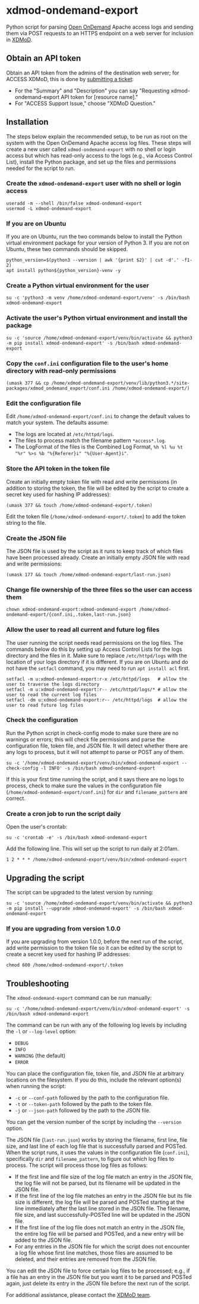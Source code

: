 # xdmod-ondemand-export
Python script for parsing [Open OnDemand](https://openondemand.org/) Apache access logs and sending them via POST requests to an HTTPS endpoint on a web server for inclusion in [XDMoD](https://open.xdmod.org).

## Obtain an API token
Obtain an API token from the admins of the destination web server; for ACCESS XDMoD, this is done by [submitting a ticket](https://support.access-ci.org/open-a-ticket):
- For the "Summary" and "Description" you can say "Requesting xdmod-ondemand-export API token for [resource name]."
- For "ACCESS Support Issue," choose "XDMoD Question."

## Installation
The steps below explain the recommended setup, to be run as root on the system with the Open OnDemand Apache access log files. These steps will create a new user called `xdmod-ondemand-export` with no shell or login access but which has read-only access to the logs (e.g., via Access Control List), install the Python package, and set up the files and permissions needed for the script to run.

### Create the `xdmod-ondemand-export` user with no shell or login access
```
useradd -m --shell /bin/false xdmod-ondemand-export
usermod -L xdmod-ondemand-export
```

### If you are on Ubuntu
If you are on Ubuntu, run the two commands below to install the Python virtual environment package for your version of Python 3. If you are not on Ubuntu, these two commands should be skipped.
```
python_version=$(python3 --version | awk '{print $2}' | cut -d'.' -f1-2)
apt install python${python_version}-venv -y
```

### Create a Python virtual environment for the user
```
su -c 'python3 -m venv /home/xdmod-ondemand-export/venv' -s /bin/bash xdmod-ondemand-export
```

### Activate the user's Python virtual environment and install the package
```
su -c 'source /home/xdmod-ondemand-export/venv/bin/activate && python3 -m pip install xdmod-ondemand-export' -s /bin/bash xdmod-ondemand-export
```

### Copy the `conf.ini` configuration file to the user's home directory with read-only permissions
```
(umask 377 && cp /home/xdmod-ondemand-export/venv/lib/python3.*/site-packages/xdmod_ondemand_export/conf.ini /home/xdmod-ondemand-export/)
```

### Edit the configuration file
Edit `/home/xdmod-ondemand-export/conf.ini` to change the default values to match your system. The defaults assume:
- The logs are located at `/etc/httpd/logs`.
- The files to process match the filename pattern `*access*.log`.
- The LogFormat of the files is the Combined Log Format, `%h %l %u %t "%r" %>s %b "%{Referer}i" "%{User-Agent}i"`.

### Store the API token in the token file
Create an initially empty token file with read and write permissions (in addition to storing the token, the file will be edited by the script to create a secret key used for hashing IP addresses):
```
(umask 377 && touch /home/xdmod-ondemand-export/.token)
```
Edit the token file (`/home/xdmod-ondemand-export/.token`) to add the token string to the file.

### Create the JSON file
The JSON file is used by the script as it runs to keep track of which files have been processed already. Create an initially empty JSON file with read and write permissions:
```
(umask 177 && touch /home/xdmod-ondemand-export/last-run.json)
```

### Change file ownership of the three files so the user can access them
```
chown xdmod-ondemand-export:xdmod-ondemand-export /home/xdmod-ondemand-export/{conf.ini,.token,last-run.json}
```

### Allow the user to read all current and future log files
The user running the script needs read permissions on the log files. The commands below do this by setting up Access Control Lists for the logs directory and the files in it. Make sure to replace `/etc/httpd/logs` with the location of your logs directory if it is different. If you are on Ubuntu and do not have the `setfacl` command, you may need to run `apt install acl` first.
```
setfacl -m u:xdmod-ondemand-export:r-x /etc/httpd/logs   # allow the user to traverse the logs directory
setfacl -m u:xdmod-ondemand-export:r-- /etc/httpd/logs/* # allow the user to read the current log files
setfacl -dm u:xdmod-ondemand-export:r-- /etc/httpd/logs  # allow the user to read future log files
```

### Check the configuration
Run the Python script in check-config mode to make sure there are no warnings or errors; this will check file permissions and parse the configuration file, token file, and JSON file. It will detect whether there are any logs to process, but it will not attempt to parse or POST any of them.
```
su -c '/home/xdmod-ondemand-export/venv/bin/xdmod-ondemand-export --check-config -l INFO' -s /bin/bash xdmod-ondemand-export
```
If this is your first time running the script, and it says there are no logs to process, check to make sure the values in the configuration file (`/home/xdmod-ondemand-export/conf.ini`) for `dir` and `filename_pattern` are correct.

### Create a cron job to run the script daily
Open the user's crontab:
```
su -c 'crontab -e' -s /bin/bash xdmod-ondemand-export
```
Add the following line. This will set up the script to run daily at 2:01am.
```
1 2 * * * /home/xdmod-ondemand-export/venv/bin/xdmod-ondemand-export
```

## Upgrading the script
The script can be upgraded to the latest version by running:
```
su -c 'source /home/xdmod-ondemand-export/venv/bin/activate && python3 -m pip install --upgrade xdmod-ondemand-export' -s /bin/bash xdmod-ondemand-export
```

### If you are upgrading from version 1.0.0
If you are upgrading from version 1.0.0, before the next run of the script, add write permission to the token file so it can be edited by the script to create a secret key used for hashing IP addresses:
```
chmod 600 /home/xdmod-ondemand-export/.token
```

## Troubleshooting
The `xdmod-ondemand-export` command can be run manually:
```
su -c '/home/xdmod-ondemand-export/venv/bin/xdmod-ondemand-export' -s /bin/bash xdmod-ondemand-export
```

The command can be run with any of the following log levels by including the `-l` or `--log-level` option:
* `DEBUG`
* `INFO`
* `WARNING` (the default)
* `ERROR`

You can place the configuration file, token file, and JSON file at arbitrary locations on the filesystem. If you do this, include the relevant option(s) when running the script:
* `-c` or `--conf-path` followed by the path to the configuration file.
* `-t` or `--token-path` followed by the path to the token file.
* `-j` or `--json-path` followed by the path to the JSON file.

You can get the version number of the script by including the `--version` option.

The JSON file (`last-run.json`) works by storing the filename, first line, file size, and last line of each log file that is successfully parsed and POSTed. When the script runs, it uses the values in the configuration file (`conf.ini`), specifically `dir` and `filename_pattern`, to figure out which log files to process. The script will process those log files as follows:
* If the first line and file size of the log file match an entry in the JSON file, the log file will not be parsed, but its filename will be updated in the JSON file.
* If the first line of the log file matches an entry in the JSON file but its file size is different, the log file will be parsed and POSTed starting at the line immediately after the last line stored in the JSON file. The filename, file size, and last successfully-POSTed line will be updated in the JSON file.
* If the first line of the log file does not match an entry in the JSON file, the entire log file will be parsed and POSTed, and a new entry will be added to the JSON file.
* For any entries in the JSON file for which the script does not encounter a log file whose first line matches, those files are assumed to be deleted, and their entries are removed from the JSON file.

You can edit the JSON file to force certain log files to be processed; e.g., if a file has an entry in the JSON file but you want it to be parsed and POSTed again, just delete its entry in the JSON file before the next run of the script.

For additional assistance, please contact the [XDMoD team](mailto:ccr-xdmod-help@buffalo.edu).
